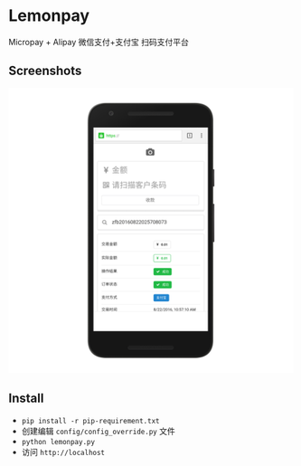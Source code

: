 # Lemonpay
Micropay + Alipay 微信支付+支付宝 扫码支付平台

## Screenshots
![](images/screenshot_mobile_1.png)

## Install
- ``` pip install -r pip-requirement.txt ```
- 创建编辑 `config/config_override.py` 文件
- `python lemonpay.py`
- 访问 `http://localhost`
